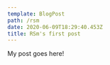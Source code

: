 ```yaml
---
template: BlogPost
path: /rsm
date: 2020-06-09T18:29:40.453Z
title: RSm's first post
---
```

My post goes here!
